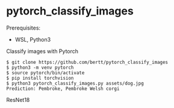 # pytorch_classify_images

Prerequisites:

- WSL, Python3

Classify images with Pytorch

```
$ git clone https://github.com/bertt/pytorch_classify_images
$ python3 -m venv pytorch  
$ source pytorch/bin/activate   
$ pip install torchvision
$ python3 pytorch_classify_images.py assets/dog.jpg
Prediction: Pembroke, Pembroke Welsh corgi
```

ResNet18
